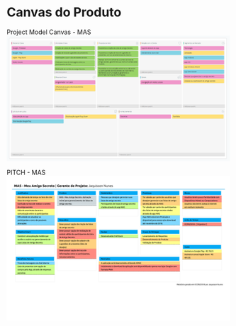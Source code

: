 # Canvas do Produto

Project Model Canvas - MAS
![Preview](images/canvas/MAS-CANVAS.png?raw=true "Project Model Canvas - MAS")

PITCH - MAS
![Preview](images/canvas/MAS-PITCH.png?raw=true "Project Canvas - PITCH - MAS")
